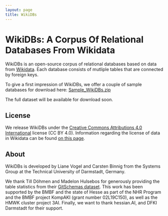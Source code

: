 ```yaml
---
layout: page
title: WikiDBs
---
```


# WikiDBs: A Corpus Of Relational Databases From Wikidata

WikiDBs is an open-source corpus of relational databases based on data from [Wikidata](https://www.wikidata.org/). Each database consists of mutliple tables that are connected by foreign keys.

To give a first impression of WikiDBs, we offer a couple of sample databases for download here: [Sample_WikiDBs.zip](data/Sample_WikiDBs.zip)

The full dataset will be available for download soon.

## License
We release WikiDBs under the [Creative Commons Attributions 4.0 International](https://creativecommons.org/licenses/by/4.0/) license (CC BY 4.0). Information regarding the license of data in Wikidata can be found [on this page](https://www.wikidata.org/wiki/Wikidata:Licensing).

## About
WikiDBs is developed by Liane Vogel and Carsten Binnig from the Systems Group at the Technical University of Darmstadt, Germany. 

We thank Till Döhmen and Madelon Hulsebos for generously providing the table statistics from their [GitSchemas dataset](https://github.com/tdoehmen/gitschemas).
This work has been supported by the BMBF and the state of Hesse as part of the NHR Program and the BMBF project KompAKI (grant number 02L19C150), as well as the HMWK cluster project 3AI. Finally, we want to thank hessian.AI, and DFKI Darmstadt for their support.
